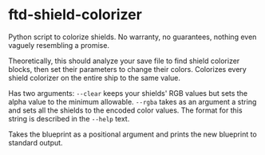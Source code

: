 # ftd-shield-colorizer
Python script to colorize shields. No warranty, no guarantees, nothing even vaguely resembling a promise.

Theoretically, this should analyze your save file to find shield colorizer blocks, then set their parameters to change their colors. Colorizes every shield colorizer on the entire ship to the same value.

Has two arguments: `--clear` keeps your shields' RGB values but sets the alpha value to the minimum allowable. `--rgba` takes as an argument a string and sets all the shields to the encoded color values. The format for this string is described in the `--help` text.

Takes the blueprint as a positional argument and prints the new blueprint to standard output.

